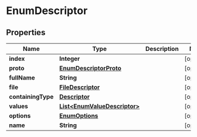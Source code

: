 # EnumDescriptor

## Properties
Name | Type | Description | Notes
------------ | ------------- | ------------- | -------------
**index** | **Integer** |  |  [optional]
**proto** | [**EnumDescriptorProto**](EnumDescriptorProto.md) |  |  [optional]
**fullName** | **String** |  |  [optional]
**file** | [**FileDescriptor**](FileDescriptor.md) |  |  [optional]
**containingType** | [**Descriptor**](Descriptor.md) |  |  [optional]
**values** | [**List&lt;EnumValueDescriptor&gt;**](EnumValueDescriptor.md) |  |  [optional]
**options** | [**EnumOptions**](EnumOptions.md) |  |  [optional]
**name** | **String** |  |  [optional]
